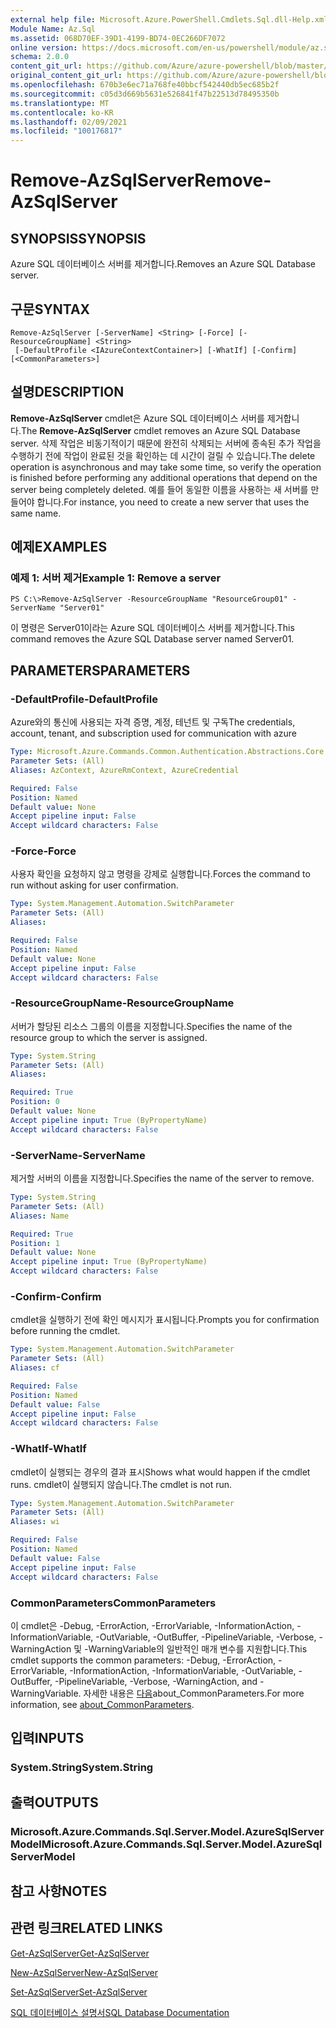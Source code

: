 ```yaml
---
external help file: Microsoft.Azure.PowerShell.Cmdlets.Sql.dll-Help.xml
Module Name: Az.Sql
ms.assetid: 068D70EF-39D1-4199-BD74-0EC266DF7072
online version: https://docs.microsoft.com/en-us/powershell/module/az.sql/remove-azsqlserver
schema: 2.0.0
content_git_url: https://github.com/Azure/azure-powershell/blob/master/src/Sql/Sql/help/Remove-AzSqlServer.md
original_content_git_url: https://github.com/Azure/azure-powershell/blob/master/src/Sql/Sql/help/Remove-AzSqlServer.md
ms.openlocfilehash: 670b3e6ec71a768fe40bbcf542440db5ec685b2f
ms.sourcegitcommit: c05d3d669b5631e526841f47b22513d78495350b
ms.translationtype: MT
ms.contentlocale: ko-KR
ms.lasthandoff: 02/09/2021
ms.locfileid: "100176817"
---
```

# <span data-ttu-id="e04c9-101">Remove-AzSqlServer</span><span class="sxs-lookup"><span data-stu-id="e04c9-101">Remove-AzSqlServer</span></span>

## <span data-ttu-id="e04c9-102">SYNOPSIS</span><span class="sxs-lookup"><span data-stu-id="e04c9-102">SYNOPSIS</span></span>
<span data-ttu-id="e04c9-103">Azure SQL 데이터베이스 서버를 제거합니다.</span><span class="sxs-lookup"><span data-stu-id="e04c9-103">Removes an Azure SQL Database server.</span></span>

## <span data-ttu-id="e04c9-104">구문</span><span class="sxs-lookup"><span data-stu-id="e04c9-104">SYNTAX</span></span>

```
Remove-AzSqlServer [-ServerName] <String> [-Force] [-ResourceGroupName] <String>
 [-DefaultProfile <IAzureContextContainer>] [-WhatIf] [-Confirm] [<CommonParameters>]
```

## <span data-ttu-id="e04c9-105">설명</span><span class="sxs-lookup"><span data-stu-id="e04c9-105">DESCRIPTION</span></span>
<span data-ttu-id="e04c9-106">**Remove-AzSqlServer** cmdlet은 Azure SQL 데이터베이스 서버를 제거합니다.</span><span class="sxs-lookup"><span data-stu-id="e04c9-106">The **Remove-AzSqlServer** cmdlet removes an Azure SQL Database server.</span></span>
<span data-ttu-id="e04c9-107">삭제 작업은 비동기적이기 때문에 완전히 삭제되는 서버에 종속된 추가 작업을 수행하기 전에 작업이 완료된 것을 확인하는 데 시간이 걸릴 수 있습니다.</span><span class="sxs-lookup"><span data-stu-id="e04c9-107">The delete operation is asynchronous and may take some time, so verify the operation is finished before performing any additional operations that depend on the server being completely deleted.</span></span>
<span data-ttu-id="e04c9-108">예를 들어 동일한 이름을 사용하는 새 서버를 만들어야 합니다.</span><span class="sxs-lookup"><span data-stu-id="e04c9-108">For instance, you need to create a new server that uses the same name.</span></span>

## <span data-ttu-id="e04c9-109">예제</span><span class="sxs-lookup"><span data-stu-id="e04c9-109">EXAMPLES</span></span>

### <span data-ttu-id="e04c9-110">예제 1: 서버 제거</span><span class="sxs-lookup"><span data-stu-id="e04c9-110">Example 1: Remove a server</span></span>
```
PS C:\>Remove-AzSqlServer -ResourceGroupName "ResourceGroup01" -ServerName "Server01"
```

<span data-ttu-id="e04c9-111">이 명령은 Server01이라는 Azure SQL 데이터베이스 서버를 제거합니다.</span><span class="sxs-lookup"><span data-stu-id="e04c9-111">This command removes the Azure SQL Database server named Server01.</span></span>

## <span data-ttu-id="e04c9-112">PARAMETERS</span><span class="sxs-lookup"><span data-stu-id="e04c9-112">PARAMETERS</span></span>

### <span data-ttu-id="e04c9-113">-DefaultProfile</span><span class="sxs-lookup"><span data-stu-id="e04c9-113">-DefaultProfile</span></span>
<span data-ttu-id="e04c9-114">Azure와의 통신에 사용되는 자격 증명, 계정, 테넌트 및 구독</span><span class="sxs-lookup"><span data-stu-id="e04c9-114">The credentials, account, tenant, and subscription used for communication with azure</span></span>

```yaml
Type: Microsoft.Azure.Commands.Common.Authentication.Abstractions.Core.IAzureContextContainer
Parameter Sets: (All)
Aliases: AzContext, AzureRmContext, AzureCredential

Required: False
Position: Named
Default value: None
Accept pipeline input: False
Accept wildcard characters: False
```

### <span data-ttu-id="e04c9-115">-Force</span><span class="sxs-lookup"><span data-stu-id="e04c9-115">-Force</span></span>
<span data-ttu-id="e04c9-116">사용자 확인을 요청하지 않고 명령을 강제로 실행합니다.</span><span class="sxs-lookup"><span data-stu-id="e04c9-116">Forces the command to run without asking for user confirmation.</span></span>

```yaml
Type: System.Management.Automation.SwitchParameter
Parameter Sets: (All)
Aliases:

Required: False
Position: Named
Default value: None
Accept pipeline input: False
Accept wildcard characters: False
```

### <span data-ttu-id="e04c9-117">-ResourceGroupName</span><span class="sxs-lookup"><span data-stu-id="e04c9-117">-ResourceGroupName</span></span>
<span data-ttu-id="e04c9-118">서버가 할당된 리소스 그룹의 이름을 지정합니다.</span><span class="sxs-lookup"><span data-stu-id="e04c9-118">Specifies the name of the resource group to which the server is assigned.</span></span>

```yaml
Type: System.String
Parameter Sets: (All)
Aliases:

Required: True
Position: 0
Default value: None
Accept pipeline input: True (ByPropertyName)
Accept wildcard characters: False
```

### <span data-ttu-id="e04c9-119">-ServerName</span><span class="sxs-lookup"><span data-stu-id="e04c9-119">-ServerName</span></span>
<span data-ttu-id="e04c9-120">제거할 서버의 이름을 지정합니다.</span><span class="sxs-lookup"><span data-stu-id="e04c9-120">Specifies the name of the server to remove.</span></span>

```yaml
Type: System.String
Parameter Sets: (All)
Aliases: Name

Required: True
Position: 1
Default value: None
Accept pipeline input: True (ByPropertyName)
Accept wildcard characters: False
```

### <span data-ttu-id="e04c9-121">-Confirm</span><span class="sxs-lookup"><span data-stu-id="e04c9-121">-Confirm</span></span>
<span data-ttu-id="e04c9-122">cmdlet을 실행하기 전에 확인 메시지가 표시됩니다.</span><span class="sxs-lookup"><span data-stu-id="e04c9-122">Prompts you for confirmation before running the cmdlet.</span></span>

```yaml
Type: System.Management.Automation.SwitchParameter
Parameter Sets: (All)
Aliases: cf

Required: False
Position: Named
Default value: False
Accept pipeline input: False
Accept wildcard characters: False
```

### <span data-ttu-id="e04c9-123">-WhatIf</span><span class="sxs-lookup"><span data-stu-id="e04c9-123">-WhatIf</span></span>
<span data-ttu-id="e04c9-124">cmdlet이 실행되는 경우의 결과 표시</span><span class="sxs-lookup"><span data-stu-id="e04c9-124">Shows what would happen if the cmdlet runs.</span></span>
<span data-ttu-id="e04c9-125">cmdlet이 실행되지 않습니다.</span><span class="sxs-lookup"><span data-stu-id="e04c9-125">The cmdlet is not run.</span></span>

```yaml
Type: System.Management.Automation.SwitchParameter
Parameter Sets: (All)
Aliases: wi

Required: False
Position: Named
Default value: False
Accept pipeline input: False
Accept wildcard characters: False
```

### <span data-ttu-id="e04c9-126">CommonParameters</span><span class="sxs-lookup"><span data-stu-id="e04c9-126">CommonParameters</span></span>
<span data-ttu-id="e04c9-127">이 cmdlet은 -Debug, -ErrorAction, -ErrorVariable, -InformationAction, -InformationVariable, -OutVariable, -OutBuffer, -PipelineVariable, -Verbose, -WarningAction 및 -WarningVariable의 일반적인 매개 변수를 지원합니다.</span><span class="sxs-lookup"><span data-stu-id="e04c9-127">This cmdlet supports the common parameters: -Debug, -ErrorAction, -ErrorVariable, -InformationAction, -InformationVariable, -OutVariable, -OutBuffer, -PipelineVariable, -Verbose, -WarningAction, and -WarningVariable.</span></span> <span data-ttu-id="e04c9-128">자세한 내용은 [다음](http://go.microsoft.com/fwlink/?LinkID=113216)about_CommonParameters.</span><span class="sxs-lookup"><span data-stu-id="e04c9-128">For more information, see [about_CommonParameters](http://go.microsoft.com/fwlink/?LinkID=113216).</span></span>

## <span data-ttu-id="e04c9-129">입력</span><span class="sxs-lookup"><span data-stu-id="e04c9-129">INPUTS</span></span>

### <span data-ttu-id="e04c9-130">System.String</span><span class="sxs-lookup"><span data-stu-id="e04c9-130">System.String</span></span>

## <span data-ttu-id="e04c9-131">출력</span><span class="sxs-lookup"><span data-stu-id="e04c9-131">OUTPUTS</span></span>

### <span data-ttu-id="e04c9-132">Microsoft.Azure.Commands.Sql.Server.Model.AzureSqlServerModel</span><span class="sxs-lookup"><span data-stu-id="e04c9-132">Microsoft.Azure.Commands.Sql.Server.Model.AzureSqlServerModel</span></span>

## <span data-ttu-id="e04c9-133">참고 사항</span><span class="sxs-lookup"><span data-stu-id="e04c9-133">NOTES</span></span>

## <span data-ttu-id="e04c9-134">관련 링크</span><span class="sxs-lookup"><span data-stu-id="e04c9-134">RELATED LINKS</span></span>

[<span data-ttu-id="e04c9-135">Get-AzSqlServer</span><span class="sxs-lookup"><span data-stu-id="e04c9-135">Get-AzSqlServer</span></span>](./Get-AzSqlServer.md)

[<span data-ttu-id="e04c9-136">New-AzSqlServer</span><span class="sxs-lookup"><span data-stu-id="e04c9-136">New-AzSqlServer</span></span>](./New-AzSqlServer.md)

[<span data-ttu-id="e04c9-137">Set-AzSqlServer</span><span class="sxs-lookup"><span data-stu-id="e04c9-137">Set-AzSqlServer</span></span>](./Set-AzSqlServer.md)

[<span data-ttu-id="e04c9-138">SQL 데이터베이스 설명서</span><span class="sxs-lookup"><span data-stu-id="e04c9-138">SQL Database Documentation</span></span>](https://docs.microsoft.com/azure/sql-database/)


